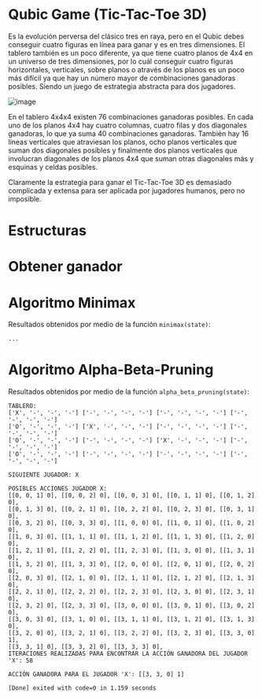 # Qubic Game (Tic-Tac-Toe 3D)

Es la evolución perversa del clásico tres en raya, pero en el Qubic debes conseguir cuatro figuras en línea para ganar y es en tres dimensiones. El tablero también es un poco diferente, ya que tiene cuatro planos de 4x4 en un universo de tres dimensiones, por lo cuál conseguir cuatro figuras horizontales, verticales, sobre planos o através de los planos es un poco más difícil ya que hay un número mayor de combinaciones ganadoras posibles. Siendo un juego de estrategia abstracta para dos jugadores.

![image](https://user-images.githubusercontent.com/81869512/162595041-479004ae-3139-4458-81a3-73a08216f457.png)

En el tablero 4x4x4 existen 76 combinaciones ganadoras posibles. En cada uno de los planos 4x4 hay cuatro columnas, cuatro filas y dos diagonales ganadoras, lo que ya suma 40 combinaciones ganadoras. También hay 16 líneas verticales que atraviesan los planos, ocho planos verticales que suman dos diagonales posibles y finalmente dos planos verticales que involucran diagonales de los planos 4x4 que suman otras diagonales más y esquinas y celdas posibles.

Claramente la estrategia para ganar el Tic-Tac-Toe 3D es demasiado complicada y extensa para ser aplicada por jugadores humanos, pero no imposible.

# Estructuras

# Obtener ganador

# Algoritmo Minimax
Resultados obtenidos por medio de la función `minimax(state)`:
```
...
```
# Algoritmo Alpha-Beta-Pruning
Resultados obtenidos por medio de la función `alpha_beta_pruning(state)`:
```
TABLERO: 
['X', '-', '-', '-'] ['-', '-', '-', '-'] ['-', '-', '-', '-'] ['-', '-', '-', '-']
['O', '-', '-', '-'] ['X', '-', '-', '-'] ['-', '-', '-', '-'] ['-', '-', '-', '-'] 
['O', '-', '-', '-'] ['-', '-', '-', '-'] ['X', '-', '-', '-'] ['-', '-', '-', '-'] 
['O', '-', '-', '-'] ['-', '-', '-', '-'] ['-', '-', '-', '-'] ['-', '-', '-', '-']

SIGUIENTE JUGADOR: X

POSIBLES ACCIONES JUGADOR X:
[[0, 0, 1] 0], [[0, 0, 2] 0], [[0, 0, 3] 0], [[0, 1, 1] 0], [[0, 1, 2] 0], 
[[0, 1, 3] 0], [[0, 2, 1] 0], [[0, 2, 2] 0], [[0, 2, 3] 0], [[0, 3, 1] 0], 
[[0, 3, 2] 0], [[0, 3, 3] 0], [[1, 0, 0] 0], [[1, 0, 1] 0], [[1, 0, 2] 0], 
[[1, 0, 3] 0], [[1, 1, 1] 0], [[1, 1, 2] 0], [[1, 1, 3] 0], [[1, 2, 0] 0], 
[[1, 2, 1] 0], [[1, 2, 2] 0], [[1, 2, 3] 0], [[1, 3, 0] 0], [[1, 3, 1] 0], 
[[1, 3, 2] 0], [[1, 3, 3] 0], [[2, 0, 0] 0], [[2, 0, 1] 0], [[2, 0, 2] 0], 
[[2, 0, 3] 0], [[2, 1, 0] 0], [[2, 1, 1] 0], [[2, 1, 2] 0], [[2, 1, 3] 0], 
[[2, 2, 1] 0], [[2, 2, 2] 0], [[2, 2, 3] 0], [[2, 3, 0] 0], [[2, 3, 1] 0], 
[[2, 3, 2] 0], [[2, 3, 3] 0], [[3, 0, 0] 0], [[3, 0, 1] 0], [[3, 0, 2] 0], 
[[3, 0, 3] 0], [[3, 1, 0] 0], [[3, 1, 1] 0], [[3, 1, 2] 0], [[3, 1, 3] 0], 
[[3, 2, 0] 0], [[3, 2, 1] 0], [[3, 2, 2] 0], [[3, 2, 3] 0], [[3, 3, 0] 1], 
[[3, 3, 1] 0], [[3, 3, 2] 0], [[3, 3, 3] 0], 
ITERACIONES REALIZADAS PARA ENCONTRAR LA ACCIÓN GANADORA DEL JUGADOR 'X': 58

ACCIÓN GANADORA PARA EL JUGADOR 'X': [[3, 3, 0] 1]

[Done] exited with code=0 in 1.159 seconds
```
